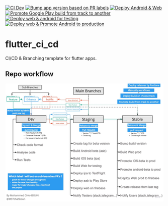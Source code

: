 [![CI Dev](https://github.com/M97Chahboun/flutter_ci_cd/actions/workflows/ci-dev.yaml/badge.svg)](https://github.com/M97Chahboun/flutter_ci_cd/actions/workflows/ci-dev.yaml)
[![Bump app version based on PR labels](https://github.com/M97Chahboun/flutter_ci_cd/actions/workflows/bump-version-based-on-labels.yaml/badge.svg)](https://github.com/M97Chahboun/flutter_ci_cd/actions/workflows/bump-version-based-on-labels.yaml)
[![Deploy Android & Web](https://github.com/M97Chahboun/flutter_ci_cd/actions/workflows/deploy.yaml/badge.svg)](https://github.com/M97Chahboun/flutter_ci_cd/actions/workflows/deploy.yaml)
[![Promote Google Play build from track to another](https://github.com/M97Chahboun/flutter_ci_cd/actions/workflows/promote.yaml/badge.svg)](https://github.com/M97Chahboun/flutter_ci_cd/actions/workflows/promote.yaml)
[![Deploy web & android for testing](https://github.com/M97Chahboun/flutter_ci_cd/actions/workflows/ci-staging.yaml/badge.svg)](https://github.com/M97Chahboun/flutter_ci_cd/actions/workflows/ci-staging.yaml)
[![Deploy web & Promote Android to production](https://github.com/M97Chahboun/flutter_ci_cd/actions/workflows/cd-stable.yaml/badge.svg)](https://github.com/M97Chahboun/flutter_ci_cd/actions/workflows/cd-stable.yaml)

# flutter_ci_cd

CI/CD & Branching template for flutter apps.

## Repo workflow


![alt text](repo_workflow.jpg)

